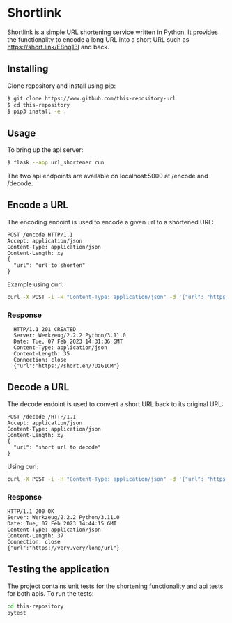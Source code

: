 # Shortlink
Shortlink is a simple URL shortening service written in Python.
It provides the functionality to encode a long URL into a short URL such as https://short.link/E8nq13l and back.

## Installing

Clone repository and install using pip:
```bash
$ git clone https://www.github.com/this-repository-url
$ cd this-repository
$ pip3 install -e .
```
## Usage
To bring up the api server:
```bash
$ flask --app url_shortener run
```

The two api endpoints are available on localhost:5000 at /encode and /decode.

## Encode a URL
The encoding endoint is used to encode a given url to a shortened URL:

```http
POST /encode HTTP/1.1
Accept: application/json
Content-Type: application/json
Content-Length: xy
{
  "url": "url to shorten"
}
```

Example using curl:
```bash
curl -X POST -i -H "Content-Type: application/json" -d '{"url": "https://very.very/long/url"}' http://localhost:5000/encode
```

### Response
```
  HTTP/1.1 201 CREATED
  Server: Werkzeug/2.2.2 Python/3.11.0
  Date: Tue, 07 Feb 2023 14:31:36 GMT
  Content-Type: application/json
  Content-Length: 35
  Connection: close
  {"url":"https://short.en/7UzG1CM"}
```  
## Decode a URL
The decode endoint is used to convert a short URL back to its original URL:

```http
POST /decode /HTTP/1.1
Accept: application/json
Content-Type: application/json
Content-Length: xy
{
  "url": "short url to decode"
}
```

Using curl:
```bash
curl -X POST -i -H "Content-Type: application/json" -d '{"url": "https://short.en/7UzG1CM"}' http://localhost:5000/decode
```
### Response
```
HTTP/1.1 200 OK
Server: Werkzeug/2.2.2 Python/3.11.0
Date: Tue, 07 Feb 2023 14:44:15 GMT
Content-Type: application/json
Content-Length: 37
Connection: close
{"url":"https://very.very/long/url"}
```

## Testing the application
The project contains unit tests for the shortening functionality and api tests for both apis.
To run the tests:
```bash
cd this-repository
pytest
```

